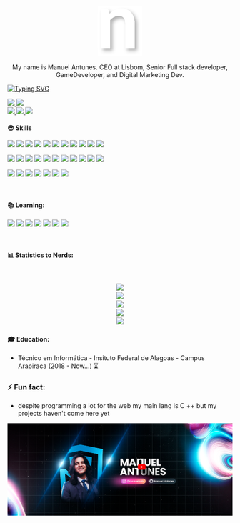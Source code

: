 <p align="center">
<img src="./public/icon.png" width="100px">
</p>

<p align="center">
My name is Manuel Antunes. CEO at Lisbom, Senior Full stack developer, GameDeveloper, and Digital Marketing Dev.<br/>
</p>

<p>
  
[![Typing SVG](https://readme-typing-svg.herokuapp.com?color=FFFFFF&lines=Faaaaala%2C+Gurizada!+%E2%9A%A1)](https://git.io/typing-svg)

</p>
<a href="https://manuelantun.es" alt="Gmail">
  <img src="https://img.shields.io/badge/Entrar%20na%20Comunidade%20do%20Discord-000000?style=for-the-badge&logoColor=white&logo=discord&link=https://manuelantun.es"/>
</a>
<a href="mailto:manuelnascimento5589@gmail.com" alt="Gmail">
  <img src="https://img.shields.io/badge/manuelnascimento5589@gmail.com-F74141?style=for-the-badge&logoColor=white&logo=gmail&link=mailto:manuelnascimento5589@gmail.com"/>
</a>
<br />
<a href="https://www.youtube.com/channel/UCVTz4kJ9UhYjOZMx3VHzuWg">
  <img src="https://img.shields.io/badge/Manuel Antunes-ff1a1a?style=for-the-badge&logo=Youtube&link=https://www.youtube.com/channel/UCVTz4kJ9UhYjOZMx3VHzuWg"/>
</a>
<a href="https://www.instagram.com/manuelatns/">
  <img src="https://img.shields.io/badge/@manuelatns-ebebeb?style=for-the-badge&logo=Instagram&link=https://www.instagram.com/manuelatns/"/>
</a>
<a href="https://www.linkedin.com/in/manuel-antunes-9b69771b0/">
  <img src="https://img.shields.io/badge/Manuel%20Antunes-0e76a8?style=for-the-badge&logo=Linkedin&link=https://www.linkedin.com/in/manuel-antunes-9b69771b0/"/>
</a>

<br>

#### 😎 Skills
![](https://img.shields.io/badge/Java-F74141?style=flat&logo=Java)
![](https://img.shields.io/badge/C%2B%2B-3B0094?style=flat)
![](https://img.shields.io/badge/HTML5-E96228?style=flat&logo=HTML5&logoColor=white)
![](https://img.shields.io/badge/CSS3-2862E9?style=flat&logo=CSS3&logoColor=white)
![](https://img.shields.io/badge/JavaScript-968220?style=flat&logo=JavaScript&logoColor=white)
![](https://img.shields.io/badge/C-blue?style=flat)
![](https://img.shields.io/badge/PHP-6F73A7?style=flat&logo=PHP&logoColor=white)
![](https://img.shields.io/badge/ElasticSearch-white?style=flat&logo=ElasticSearch&logoColor=FF2800)
![](https://img.shields.io/badge/Arduino-119CA1?style=flat&logoColor=FFF&logo=Arduino)
![](https://img.shields.io/badge/Cocos_Creator-92928f?style=flat&logo=Cocos)
![](https://img.shields.io/badge/Next.js-000?&style=flat&logo=next.js&logoColor=FFF)


![](https://img.shields.io/badge/Unreal_Engine-black?style=flat&logo=Unreal-Engine)
![](https://img.shields.io/badge/TypeScript-007ACC?style=flat&logo=TypeScript&logoColor=white)
![](https://img.shields.io/badge/Android%20-3BD481?style=flat&logoColor=white&logo=Android)
![](https://img.shields.io/badge/MySQL-1D4A65?style=flat&logoColor=white&logo=MySQL)
![](https://img.shields.io/badge/React-191920?style=flat&logoColor=61DBFB&logo=React)
![](https://img.shields.io/badge/Adonisjs-7159C1?style=flat&logoColor=white&logo=Adonisjs)
![](https://img.shields.io/badge/Firebase-039BE5?style=flat&logoColor=FFCC31&logo=Firebase)
![](https://img.shields.io/badge/GraphQL-161f26?style=flat&logoColor=e2009b&logo=GraphQl)
![](https://img.shields.io/badge/NestJs-fff?style=flat&logoColor=ea2845&logo=Nestjs)
![](https://img.shields.io/badge/Deno-000?&style=flat&logo=deno&logoColor=FFF)
![](https://img.shields.io/badge/-5C2D91?logoWidth=30&logo=.Net)


![](https://img.shields.io/badge/C%23-239120?logoWidth=30)
![](https://img.shields.io/badge/Golang-FFF?style=flat&logo=go)
![](https://img.shields.io/badge/Laravel-fff?style=flat&logo=laravel)
![](https://img.shields.io/badge/Angular-dc0434?style=flat&logo=angular)
![](https://img.shields.io/badge/Serverless-000?&style=flat&logo=serverless&logoColor=f15953)
![](https://img.shields.io/badge/Quarkus-4490e4?&style=flat&logo=quarkus&logoColor=f15953)
![](https://img.shields.io/badge/Terraform-5f43e9?&style=flat&logo=terraform&logoColor=ffffff)

<br>

#### 📚 Learning:
![](https://img.shields.io/badge/ruby-9B111E?style=flat&logo=ruby&logoColor=white)
![](https://img.shields.io/badge/Tensorflow-pink?style=flat&logo=tensorflow)
![](https://img.shields.io/badge/Spring_WebFlux-6db33f?style=flat&logo=Spring)
![](https://img.shields.io/badge/Unity-000?&style=flat&logo=unity&logoColor=FFF)
![](https://img.shields.io/badge/Elixir-fff?&style=flat&logo=elixir&logoColor=4a3560)
![](https://img.shields.io/badge/Python-002750?style=flat&logo=Python&logoColor=white)
![](https://img.shields.io/badge/Pulumi-ffffff?style=flat&logo=pulumi&logoColor=4c2161)

<br>

#### 📊 Statistics to Nerds:

<br>
<p align="center">
  <img src="https://profile-counter.glitch.me/Manuel-Antunes/count.svg"><br />
  <img src="https://github-readme-stats.vercel.app/api/top-langs/?username=manuel-antunes&theme=radical&count_private=true&langs_count=8"><br/>
  <img src="https://github-readme-stats.vercel.app/api?username=manuel-antunes&show_icons=true&theme=radical&count_private=true"><br/>
  <img src="https://github-readme-streak-stats.herokuapp.com/?user=manuel-antunes&theme=radical&hide_border=true"><br/>
  <img src="https://github-profile-trophy.vercel.app/?username=manuel-antunes&theme=radical&margin-w=9&hide_border=true&count_private=true"><br/>
</p>

#### 🎓 Education:
- Técnico em Informática - Insituto Federal de Alagoas - Campus Arapiraca (2018 - Now...) ⌛

### ⚡ Fun fact: 
- despite programming a lot for the web my main lang is C ++ but my projects haven't come here yet


<a href="https://www.youtube.com/channel/UCVTz4kJ9UhYjOZMx3VHzuWg">
  <img src="./public/capa.png" alt="Capa Youtube" />
</a>


<!--
**Manuel-Antunes/Manuel-Antunes** is a ✨ _special_ ✨ repository because its `README.md` (this file) appears on your GitHub profile.

Here are some ideas to get you started:

- 🔭 I’m currently working on ...
- 🌱 I’m currently learning ...
- 👯 I’m looking to collaborate on ...
- 🤔 I’m looking for help with ...
- 💬 Ask me about ...
- 📫 How to reach me: ...
- 😄 Pronouns: ...
- ⚡ Fun fact: ...
-->
